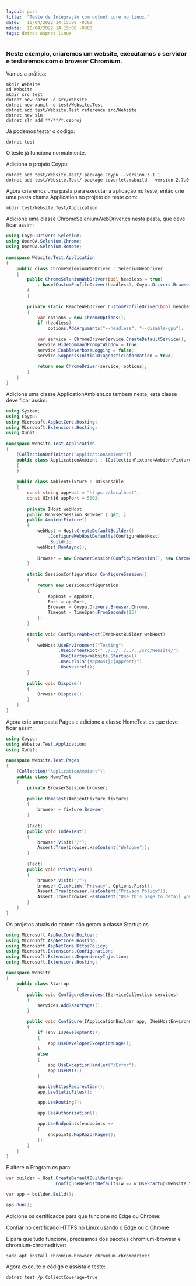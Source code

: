 ```yaml
---
layout: post
title:  "Teste de Integração com dotnet core no linux."
date:   10/04/2022 14:15:00 -0300
mdate:  10/04/2022 14:15:00 -0300
tags: dotnet aspnet linux
---
```


### Neste exemplo, criaremos um website, executamos o servidor e testaremos com o browser Chromium.

Vamos a prática:

~~~shell
mkdir Website
cd Website
mkdir src test
dotnet new razor -o src/Website
dotnet new xunit -o test/Website.Test
dotnet add test/Website.Test reference src/Website
dotnet new sln
dotnet sln add **/**/*.csproj
~~~

Já podemos testar o codigo:

~~~shell
dotnet test
~~~

O teste já funciona normalmente.

Adicione o projeto Coypu:

~~~shell
dotnet add test/Website.Test/ package Coypu --version 3.1.1
dotnet add test/Website.Test/ package coverlet.msbuild --version 2.7.0
~~~

Agora criaremos uma pasta para executar a aplicação no teste, então crie uma pasta chama Application no projeto de teste com:

~~~shell
mkdir test/Website.Test/Application
~~~

Adicione uma classe ChromeSeleniumWebDriver.cs nesta pasta, que deve ficar assim:

~~~csharp
using Coypu.Drivers.Selenium;
using OpenQA.Selenium.Chrome;
using OpenQA.Selenium.Remote;
 
namespace Website.Test.Application
{
    public class ChromeSeleniumWebDriver : SeleniumWebDriver
    {
        public ChromeSeleniumWebDriver(bool headless = true)
            : base(CustomProfileDriver(headless), Coypu.Drivers.Browser.Chrome)
        {
        }
 
        private static RemoteWebDriver CustomProfileDriver(bool headless = true)
        {
            var options = new ChromeOptions();
            if (headless)
                options.AddArguments("--headless", "--disable-gpu");
 
            var service = ChromeDriverService.CreateDefaultService();
            service.HideCommandPromptWindow = true;
            service.EnableVerboseLogging = false;
            service.SuppressInitialDiagnosticInformation = true;
             
            return new ChromeDriver(service, options);
        }
    }
}
~~~

Adiciona uma classe ApplicationAmbient.cs tambem nesta, esta classe deve ficar assim:

~~~csharp
using System;
using Coypu;
using Microsoft.AspNetCore.Hosting;
using Microsoft.Extensions.Hosting;
using Xunit;
 
namespace Website.Test.Application
{
    [CollectionDefinition("ApplicationAmbient")]
    public class ApplicationAmbient : ICollectionFixture<AmbientFixture>
    {
    }
 
    public class AmbientFixture : IDisposable
    {
        const string appHost = "https://localhost";
        const UInt16 appPort = 5002;
 
        private IHost webHost;
        public BrowserSession Browser { get; }
        public AmbientFixture()
        {
            webHost = Host.CreateDefaultBuilder()
                .ConfigureWebHostDefaults(ConfigureWebHost)
                .Build();
            webHost.RunAsync();
 
            Browser = new BrowserSession(ConfigureSession(), new ChromeSeleniumWebDriver(false));   
        }
 
        static SessionConfiguration ConfigureSession()
        {
            return new SessionConfiguration
            {
                AppHost = appHost,
                Port = appPort,
                Browser = Coypu.Drivers.Browser.Chrome,
                Timeout = TimeSpan.FromSeconds(15)
            };
        }
 
        static void ConfigureWebHost(IWebHostBuilder webHost)
        {
            webHost.UseEnvironment("Testing")
                    .UseContentRoot("../../../../../src/Website/")
                    .UseStartup<Website.Startup>()
                    .UseUrls($"{appHost}:{appPort}")
                    .UseKestrel();
        }
 
        public void Dispose()
        {
            Browser.Dispose();
        }
    }
}
~~~

Agora crie uma pasta Pages e adicione a classe HomeTest.cs que deve ficar assim:

~~~csharp
using Coypu;
using Website.Test.Application;
using Xunit;
 
namespace Website.Test.Pages
{
    [Collection("ApplicationAmbient")]
    public class HomeTest
    {
        private BrowserSession browser;
 
        public HomeTest(AmbientFixture fixture)
        {
            browser = fixture.Browser;
        }
 
        [Fact]
        public void IndexTest()
        {
            browser.Visit("/");
            Assert.True(browser.HasContent("Welcome"));
        }        
 
        [Fact]
        public void PrivacyTest()
        {
            browser.Visit("/");
            browser.ClickLink("Privacy", Options.First);
            Assert.True(browser.HasContent("Privacy Policy"));
            Assert.True(browser.HasContent("Use this page to detail your site's privacy policy."));
        }     
    }
}
~~~

Os projetos atuais do dotnet não geram a classe Startup.cs

~~~csharp
using Microsoft.AspNetCore.Builder;
using Microsoft.AspNetCore.Hosting;
using Microsoft.AspNetCore.HttpsPolicy;
using Microsoft.Extensions.Configuration;
using Microsoft.Extensions.DependencyInjection;
using Microsoft.Extensions.Hosting;

namespace Website
{
    public class Startup
    {
        public void ConfigureServices(IServiceCollection services)
        {
            services.AddRazorPages();
        }

        public void Configure(IApplicationBuilder app, IWebHostEnvironment env)
        {
            if (env.IsDevelopment())
            {
                app.UseDeveloperExceptionPage();
            }
            else
            {
                app.UseExceptionHandler("/Error");
                app.UseHsts();
            }

            app.UseHttpsRedirection();
            app.UseStaticFiles();

            app.UseRouting();

            app.UseAuthorization();

            app.UseEndpoints(endpoints =>
            {
                endpoints.MapRazorPages();
            });
        }
    }
}
~~~

E altere o Program.cs para:

~~~csharp
var builder = Host.CreateDefaultBuilder(args)
                  .ConfigureWebHostDefaults(w => w.UseStartup<Website.Startup>() );

var app = builder.Build();

app.Run();
~~~

Adicione os certificados para que funcione no Edge ou Chrome:

[Confiar no certificado HTTPS no Linux usando o Edge ou o Chrome](https://docs.microsoft.com/pt-br/aspnet/core/security/enforcing-ssl?view=aspnetcore-6.0&tabs=visual-studio#trust-https-certificate-on-linux-using-edge-or-chrome)

E para que tudo funcione, precisamos dos pacotes chromium-browser e chromium-chromedriver:

~~~shell
sudo apt install chromium-browser chromium-chromedriver
~~~

Agora execute o código e assista o teste:

~~~shell
dotnet test /p:CollectCoverage=true
~~~